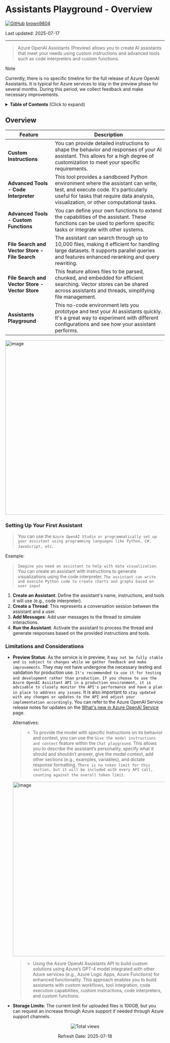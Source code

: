 # Assistants Playground - Overview 

[![GitHub](https://img.shields.io/badge/--181717?logo=github&logoColor=ffffff)](https://github.com/)
[brown9804](https://github.com/brown9804)

Last updated: 2025-07-17

------------------------------------------

> Azure OpenAI Assistants (Preview) allows you to create AI assistants that meet your needs using custom instructions and advanced tools such as code interpreters and custom functions.

> [!NOTE]
> Currently, there is no specific timeline for the full release of Azure OpenAI Assistants. It is typical for Azure services to stay in the preview phase for several months. During this period, we collect feedback and make necessary improvements.

<details>
<summary><b>Table of Contents</b> (Click to expand)</summary>
  
- [Quickstart: Get started using Azure OpenAI Assistants (Preview)](https://learn.microsoft.com/en-us/azure/ai-services/openai/assistants-quickstart?tabs=command-line%2Cjavascript-keyless%2Ctypescript-keyless&pivots=programming-language-ai-studio)
- [Getting started with Azure OpenAI Assistants (Preview)](https://learn.microsoft.com/en-us/azure/ai-services/openai/how-to/assistant)
- [Azure OpenAI Assistants API (Preview)](https://learn.microsoft.com/en-us/azure/ai-services/openai/concepts/assistants)
- [Azure OpenAI Service quotas and limits](https://learn.microsoft.com/en-us/azure/ai-services/openai/quotas-limits)
- [I am using Azure Assistant API its in beta version, is it safe to use it in production?](https://learn.microsoft.com/en-us/answers/questions/2072066/i-am-using-azure-assistant-api-its-in-beta-version)
 
</details>


## Overview

| **Feature**                                | **Description**                                                                                                                                                                                                 |
|--------------------------------------------|-----------------------------------------------------------------------------------------------------------------------------------------------------------------------------------------------------------------|
| **Custom Instructions**                    | You can provide detailed instructions to shape the behavior and responses of your AI assistant. This allows for a high degree of customization to meet your specific requirements.                                |
| **Advanced Tools - Code Interpreter**      | This tool provides a sandboxed Python environment where the assistant can write, test, and execute code. It's particularly useful for tasks that require data analysis, visualization, or other computational tasks. |
| **Advanced Tools - Custom Functions**      | You can define your own functions to extend the capabilities of the assistant. These functions can be used to perform specific tasks or integrate with other systems.                                             |
| **File Search and Vector Store - File Search** | The assistant can search through up to 10,000 files, making it efficient for handling large datasets. It supports parallel queries and features enhanced reranking and query rewriting.                           |
| **File Search and Vector Store - Vector Store** | This feature allows files to be parsed, chunked, and embedded for efficient searching. Vector stores can be shared across assistants and threads, simplifying file management.                                     |
| **Assistants Playground**                  | This no-code environment lets you prototype and test your AI assistants quickly. It's a great way to experiment with different configurations and see how your assistant performs.                                |


<img width="550" alt="image" src="https://github.com/user-attachments/assets/293160fb-bc83-48ee-94d3-b4f3f9feb4d9">


### Setting Up Your First Assistant

> You can use the `Azure OpenAI Studio or programmatically set up your assistant using programming languages like Python, C#, JavaScript, etc`.

Example:

>  `Imagine you need an assistant to help with data visualization`. You can create an assistant with instructions to generate visualizations using the code interpreter. `The assistant can write and execute Python code to create charts and graphs based on user input`

1. **Create an Assistant**: Define the assistant's name, instructions, and tools it will use (e.g., code interpreter).
2. **Create a Thread**: This represents a conversation session between the assistant and a user.
3. **Add Messages**: Add user messages to the thread to simulate interactions.
4. **Run the Assistant**: Activate the assistant to process the thread and generate responses based on the provided instructions and tools.

### Limitations and Considerations

- **Preview Status**: As the service is in preview, it `may not be fully stable and is subject to changes while we gather feedback and make improvements`. They may not have undergone the necessary testing and validation for production use. `It's recommended to use it for testing and development rather than production.`
`If you choose to use the Azure OpenAI Assistant API in a production environment, it is advisable to closely monitor the API's performance and have a plan in place to address any issues`. It is also important to `stay updated with any changes or updates to the API and adjust your implementation accordingly`. You can refer to the Azure OpenAI Service release notes for updates on the [What's new in Azure OpenAI Service](https://learn.microsoft.com/en-us/azure/ai-services/openai/whats-new) page.

    Alternatives:
    > - To provide the model with specific instructions on its behavior and context, you can use the `Give the model instructions and context` feature within the `Chat playground`. This allows you to describe the assistant’s personality, specify what it should and shouldn’t answer, give the model context, add other sections (e.g., examples, variables), and dictate response formatting. `There is no token limit for this section, but it will be included with every API call, counting against the overall token limit`.
    
    <img width="550" alt="image" src="https://github.com/user-attachments/assets/9e0f2ede-7ca3-49b9-8f75-379d1e4f4486">
    
    > - Using the Azure OpenAI Assistants API to build custom solutions using Azure’s GPT-4 model integrated with other Azure services (e.g., Azure Logic Apps, Azure Functions) for enhanced functionality. This approach enables you to build assistants with custom workflows, tool integration, code execution capabilities, custom instructions, code interpreters, and custom functions.  
- **Storage Limits**: The current limit for uploaded files is 100GB, but you can request an increase through Azure support if needed through Azure support channels.


<!-- START BADGE -->
<div align="center">
  <img src="https://img.shields.io/badge/Total%20views-393-limegreen" alt="Total views">
  <p>Refresh Date: 2025-07-18</p>
</div>
<!-- END BADGE -->
